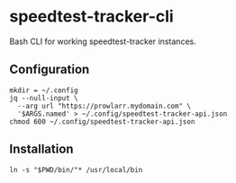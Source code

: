 # speedtest-tracker-cli

Bash CLI for working speedtest-tracker instances.

## Configuration

```
mkdir = ~/.config
jq --null-input \
  --arg url "https://prowlarr.mydomain.com" \
  '$ARGS.named' > ~/.config/speedtest-tracker-api.json
chmod 600 ~/.config/speedtest-tracker-api.json
```

## Installation

```
ln -s "$PWD/bin/"* /usr/local/bin
```

